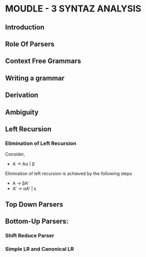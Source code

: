 # MOUDLE - 3 SYNTAZ ANALYSIS

## Introduction

## Role Of Parsers

## Context Free Grammars

## Writing a grammar

## Derivation

## Ambiguity

## Left Recursion

### Elimination of Left Recursion

Consider,
*   A -> Aα | β

Elimination of left recursion is achieved by the following steps
*   A  -> βA'
*   A' -> αA' | ε


## Top Down Parsers

## Bottom-Up Parsers:

### Shift Reduce Parser

### Simple LR and Canonical LR
